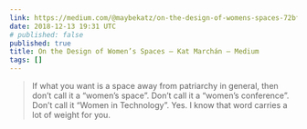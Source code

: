 ```yaml
---
link: https://medium.com/@maybekatz/on-the-design-of-womens-spaces-72bf8f396dc0
date: 2018-12-13 19:31 UTC
# published: false
published: true
title: On the Design of Women’s Spaces – Kat Marchán – Medium
tags: []
---
```


<blockquote>If what you want is a space away from patriarchy in general, then don’t call it a “women’s space”. Don’t call it a “women’s conference”. Don’t call it “Women in Technology”. Yes. I know that word carries a lot of weight for you.</blockquote>
